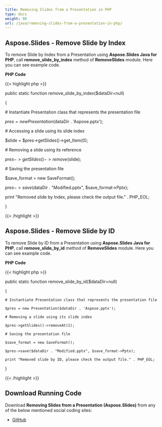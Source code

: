 ```yaml
---
title: Removing Slides from a Presentation in PHP
type: docs
weight: 90
url: /java/removing-slides-from-a-presentation-in-php/
---
```


## **Aspose.Slides - Remove Slide by Index**
To remove Slide by Index from a Presentation using **Aspose.Slides Java for PHP**, call **remove_slide_by_index** method of **RemoveSlides** module. Here you can see example code.

**PHP Code**

{{< highlight php >}}

 public static function remove_slide_by_index($dataDir=null)

{

\# Instantiate Presentation class that represents the presentation file

$pres = new Presentation($dataDir . 'Aspose.pptx');

\# Accessing a slide using its slide index

$slide = $pres->getSlides()->get_Item(0);

\# Removing a slide using its reference

$pres->getSlides()->remove($slide);

\# Saving the presentation file

$save_format = new SaveFormat();

$pres->save($dataDir . "Modified.pptx", $save_format->Pptx);

print "Removed slide by Index, please check the output file." . PHP_EOL;

}

{{< /highlight >}}
## **Aspose.Slides - Remove Slide by ID**
To remove Slide by ID from a Presentation using **Aspose.Slides Java for PHP**, call **remove_slide_by_id** method of **RemoveSlides** module. Here you can see example code.

**PHP Code**

{{< highlight php >}}

 public static function remove_slide_by_id($dataDir=null)

{

    # Instantiate Presentation class that represents the presentation file

    $pres = new Presentation($dataDir . 'Aspose.pptx');

    # Removing a slide using its slide index

    $pres->getSlides()->removeAt(1);

    # Saving the presentation file

    $save_format = new SaveFormat();

    $pres->save($dataDir . "Modified.pptx", $save_format->Pptx);

    print "Removed slide by ID, please check the output file." . PHP_EOL;


}

{{< /highlight >}}
## **Download Running Code**
Download **Removing Slides from a Presentation (Aspose.Slides)** from any of the below mentioned social coding sites:

- [GitHub](https://github.com/aspose-slides/Aspose.Slides-for-Java/blob/master/Plugins/Aspose_Slides_Java_for_PHP/src/aspose/slides/WorkingWithSlidesInPresentation/RemoveSlides.php)
